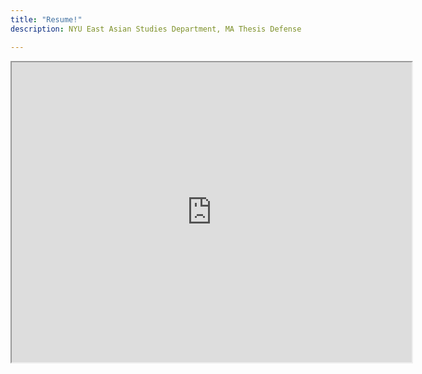 ```yaml
---
title: "Resume!"
description: NYU East Asian Studies Department, MA Thesis Defense

---
```


<iframe src="https://drive.google.com/file/d/16vLS-PKi3UPc5-7dwu99lo0wY27xqCfM/preview" width="640" height="480" align="middle"></iframe>
